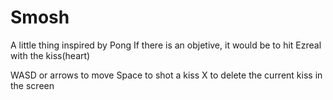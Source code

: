 # Smosh
A little thing inspired by Pong
If there is an objetive, it would be to hit Ezreal with the kiss(heart)

WASD or arrows to move
Space to shot a kiss
X to delete the current kiss in the screen
